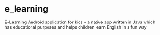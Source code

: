 # e_learning
E-Learning Android application for kids - a native app written in Java which has educational purposes and helps children learn English in a fun way